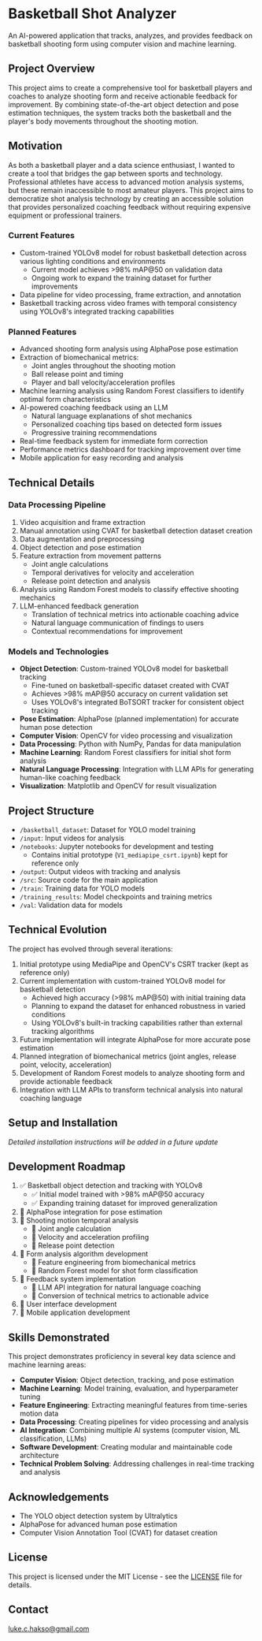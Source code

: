 # Basketball Shot Analyzer

An AI-powered application that tracks, analyzes, and provides feedback on basketball shooting form using computer vision and machine learning.

## Project Overview

This project aims to create a comprehensive tool for basketball players and coaches to analyze shooting form and receive actionable feedback for improvement. By combining state-of-the-art object detection and pose estimation techniques, the system tracks both the basketball and the player's body movements throughout the shooting motion.

## Motivation

As both a basketball player and a data science enthusiast, I wanted to create a tool that bridges the gap between sports and technology. Professional athletes have access to advanced motion analysis systems, but these remain inaccessible to most amateur players. This project aims to democratize shot analysis technology by creating an accessible solution that provides personalized coaching feedback without requiring expensive equipment or professional trainers.

### Current Features
- Custom-trained YOLOv8 model for robust basketball detection across various lighting conditions and environments
  - Current model achieves >98% mAP@50 on validation data
  - Ongoing work to expand the training dataset for further improvements
- Data pipeline for video processing, frame extraction, and annotation
- Basketball tracking across video frames with temporal consistency using YOLOv8's integrated tracking capabilities

### Planned Features
- Advanced shooting form analysis using AlphaPose pose estimation
- Extraction of biomechanical metrics:
  - Joint angles throughout the shooting motion
  - Ball release point and timing
  - Player and ball velocity/acceleration profiles
- Machine learning analysis using Random Forest classifiers to identify optimal form characteristics
- AI-powered coaching feedback using an LLM
  - Natural language explanations of shot mechanics
  - Personalized coaching tips based on detected form issues
  - Progressive training recommendations
- Real-time feedback system for immediate form correction
- Performance metrics dashboard for tracking improvement over time
- Mobile application for easy recording and analysis

## Technical Details

### Data Processing Pipeline
1. Video acquisition and frame extraction
2. Manual annotation using CVAT for basketball detection dataset creation
3. Data augmentation and preprocessing
4. Object detection and pose estimation
5. Feature extraction from movement patterns
   - Joint angle calculations
   - Temporal derivatives for velocity and acceleration
   - Release point detection and analysis
6. Analysis using Random Forest models to classify effective shooting mechanics
7. LLM-enhanced feedback generation
   - Translation of technical metrics into actionable coaching advice
   - Natural language communication of findings to users
   - Contextual recommendations for improvement

### Models and Technologies
- **Object Detection**: Custom-trained YOLOv8 model for basketball tracking
  - Fine-tuned on basketball-specific dataset created with CVAT
  - Achieves >98% mAP@50 accuracy on current validation set
  - Uses YOLOv8's integrated BoTSORT tracker for consistent object tracking
- **Pose Estimation**: AlphaPose (planned implementation) for accurate human pose detection
- **Computer Vision**: OpenCV for video processing and visualization
- **Data Processing**: Python with NumPy, Pandas for data manipulation
- **Machine Learning**: Random Forest classifiers for initial shot form analysis
- **Natural Language Processing**: Integration with LLM APIs for generating human-like coaching feedback
- **Visualization**: Matplotlib and OpenCV for result visualization

## Project Structure
- `/basketball_dataset`: Dataset for YOLO model training
- `/input`: Input videos for analysis
- `/notebooks`: Jupyter notebooks for development and testing
  - Contains initial prototype (`V1_mediapipe_csrt.ipynb`) kept for reference only
- `/output`: Output videos with tracking and analysis
- `/src`: Source code for the main application
- `/train`: Training data for YOLO models
- `/training_results`: Model checkpoints and training metrics
- `/val`: Validation data for models

## Technical Evolution
The project has evolved through several iterations:
1. Initial prototype using MediaPipe and OpenCV's CSRT tracker (kept as reference only)
2. Current implementation with custom-trained YOLOv8 model for basketball detection
   - Achieved high accuracy (>98% mAP@50) with initial training data
   - Planning to expand the dataset for enhanced robustness in varied conditions
   - Using YOLOv8's built-in tracking capabilities rather than external tracking algorithms
3. Future implementation will integrate AlphaPose for more accurate pose estimation
4. Planned integration of biomechanical metrics (joint angles, release point, velocity, acceleration) 
5. Development of Random Forest models to analyze shooting form and provide actionable feedback
6. Integration with LLM APIs to transform technical analysis into natural coaching language

## Setup and Installation

*Detailed installation instructions will be added in a future update*

## Development Roadmap

1. ✅ Basketball object detection and tracking with YOLOv8
   - ✅ Initial model trained with >98% mAP@50 accuracy
   - ✅ Expanding training dataset for improved generalization
2. 🔄 AlphaPose integration for pose estimation
3. 🔄 Shooting motion temporal analysis
   - 🔄 Joint angle calculation
   - 🔄 Velocity and acceleration profiling
   - 🔄 Release point detection
4. 🔄 Form analysis algorithm development
   - 🔄 Feature engineering from biomechanical metrics
   - 🔄 Random Forest model for shot form classification
5. 🔄 Feedback system implementation
   - 🔄 LLM API integration for natural language coaching
   - 🔄 Conversion of technical metrics to actionable advice
6. 🔄 User interface development
7. 🔄 Mobile application development

## Skills Demonstrated

This project demonstrates proficiency in several key data science and machine learning areas:

- **Computer Vision**: Object detection, tracking, and pose estimation
- **Machine Learning**: Model training, evaluation, and hyperparameter tuning
- **Feature Engineering**: Extracting meaningful features from time-series motion data
- **Data Processing**: Creating pipelines for video processing and analysis
- **AI Integration**: Combining multiple AI systems (computer vision, ML classification, LLMs)
- **Software Development**: Creating modular and maintainable code architecture
- **Technical Problem Solving**: Addressing challenges in real-time tracking and analysis

## Acknowledgements
- The YOLO object detection system by Ultralytics
- AlphaPose for advanced human pose estimation
- Computer Vision Annotation Tool (CVAT) for dataset creation

## License

This project is licensed under the MIT License - see the [LICENSE](LICENSE) file for details.

## Contact

luke.c.hakso@gmail.com
